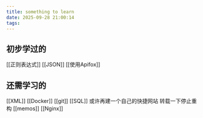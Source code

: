 ```yaml
---
title: something to learn
date: 2025-09-28 21:00:14
tags:
---
```


## 初步学过的
[[正则表达式]]
[[JSON]]
[[使用Apifox]]


## 还需学习的
[[XML]]
[[Docker]]
[[git]]
[[SQL]]
或许再建一个自己的快捷网站
转载一下停止重构
[[memos]]
[[Nginx]]